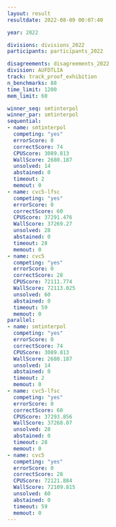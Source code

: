 ```yaml
---
layout: result
resultdate: 2022-08-09 00:07:40

year: 2022

divisions: divisions_2022
participants: participants_2022

disagreements: disagreements_2022
division: AUFDTLIA
track: track_proof_exhibition
n_benchmarks: 88
time_limit: 1200
mem_limit: 60

winner_seq: smtinterpol
winner_par: smtinterpol
sequential:
- name: smtinterpol
  competing: "yes"
  errorScore: 0
  correctScore: 74
  CPUScore: 3089.813
  WallScore: 2680.187
  unsolved: 14
  abstained: 0
  timeout: 2
  memout: 0
- name: cvc5-lfsc
  competing: "yes"
  errorScore: 0
  correctScore: 60
  CPUScore: 37291.476
  WallScore: 37269.27
  unsolved: 28
  abstained: 0
  timeout: 28
  memout: 0
- name: cvc5
  competing: "yes"
  errorScore: 0
  correctScore: 28
  CPUScore: 72111.774
  WallScore: 72113.025
  unsolved: 60
  abstained: 0
  timeout: 59
  memout: 0
parallel:
- name: smtinterpol
  competing: "yes"
  errorScore: 0
  correctScore: 74
  CPUScore: 3089.813
  WallScore: 2680.187
  unsolved: 14
  abstained: 0
  timeout: 2
  memout: 0
- name: cvc5-lfsc
  competing: "yes"
  errorScore: 0
  correctScore: 60
  CPUScore: 37293.856
  WallScore: 37268.07
  unsolved: 28
  abstained: 0
  timeout: 28
  memout: 0
- name: cvc5
  competing: "yes"
  errorScore: 0
  correctScore: 28
  CPUScore: 72121.884
  WallScore: 72109.815
  unsolved: 60
  abstained: 0
  timeout: 59
  memout: 0
---
```

